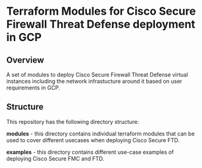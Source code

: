 # Terraform Modules for Cisco Secure Firewall Threat Defense deployment in GCP

## Overview

A set of modules to deploy Cisco Secure Firewall Threat Defense virtual instances including the network infrastucture around it based on user requirements in GCP.

## Structure

This repository has the following directory structure:

**modules** - this directory contains individual terraform modules that can be used to cover different usecases when deploying Cisco Secure FTD.

**examples** - this directory contains different use-case examples of deploying Cisco Secure FMC and FTD.
